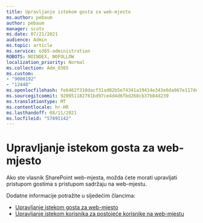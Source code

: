 ```yaml
---
title: Upravljanje istekom gosta za web-mjesto
ms.author: pebaum
author: pebaum
manager: scotv
ms.date: 07/21/2021
audience: Admin
ms.topic: article
ms.service: o365-administration
ROBOTS: NOINDEX, NOFOLLOW
localization_priority: Normal
ms.collection: Adm_O365
ms.custom:
- "9000192"
- "12448"
ms.openlocfilehash: fe6462f310dacf31ad02b5e74341a19414e343e6da967e117de6789d569b0caa
ms.sourcegitcommit: 920051182781bd97ce4d4d6fbd268cb37b84d239
ms.translationtype: MT
ms.contentlocale: hr-HR
ms.lasthandoff: 08/11/2021
ms.locfileid: "57891142"
---
```

# <a name="manage-guest-expiration-for-a-site"></a>Upravljanje istekom gosta za web-mjesto

Ako ste vlasnik SharePoint web-mjesta, možda ćete morati upravljati pristupom gostima s pristupom sadržaju na web-mjestu.

Dodatne informacije potražite u sljedećim člancima:

- [Upravljanje istekom gosta za web-mjesto](https://support.microsoft.com/office/manage-guest-expiration-for-a-site-25bee24f-42ad-4ee8-8402-4186eed74dea)
- [Upravljanje istekom korisnika za postojeće korisnike na web-mjestu](https://docs.microsoft.com/sharepoint/dev/solution-guidance/manage-user-sharing-expiration)
